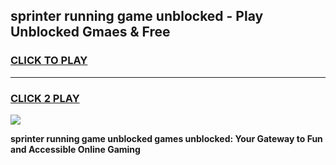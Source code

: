 
## sprinter running game unblocked - Play Unblocked Gmaes & Free
<h3>
<a href="https://news.freeplayer.one?title=sprinter_running_game_unblocked&ref=16F">CLICK TO PLAY</a></h3>
<hr>

<h3>
<a href="https://news.freeplayer.one?title=sprinter_running_game_unblocked&ref=16F">CLICK 2 PLAY</a>
  
</h3>

<a href="https://news.freeplayer.one?title=sprinter_running_game_unblocked&ref=16F/"><img src="https://clearcache.store/games.png"></a>


**sprinter running game unblocked games unblocked: Your Gateway to Fun and Accessible Online Gaming**
